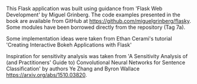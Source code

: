 This Flask application was built using guidance from 'Flask Web Development' by Miguel Grinberg. The code examples presented in the book 
are available from GitHub at https://github.com/miguelgrinberg/flasky. Some modules have been borrowed directly from the repository (Tag 7a).

Some implementation ideas were taken from Ethan Cerami's tutorial 'Creating Interactive Bokeh Applications with Flask'  

Inspiration for sensitivity analysis was taken from 'A Sensitivity Analysis of (and Practitioners' Guide to) Convolutional Neural Networks for Sentence Classification' by authors Ye Zhang and Byron Wallace https://arxiv.org/abs/1510.03820.
